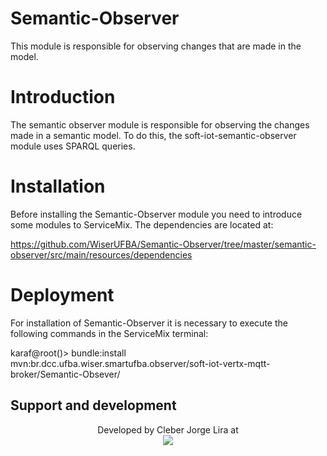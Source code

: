 # Semantic-Observer
This module is responsible for observing changes that are made in the model.

# Introduction
The semantic observer module is responsible for observing the changes made in a semantic model. To do this, the soft-iot-semantic-observer module uses SPARQL queries.


# Installation

Before installing the Semantic-Observer module you need to introduce some modules to ServiceMix. The dependencies are located at:

https://github.com/WiserUFBA/Semantic-Observer/tree/master/semantic-observer/src/main/resources/dependencies


# Deployment
For installation of Semantic-Observer it is necessary to execute the following commands in the ServiceMix terminal:


karaf@root()> bundle:install mvn:br.dcc.ufba.wiser.smartufba.observer/soft-iot-vertx-mqtt-broker/Semantic-Obsever/

## Support and development

<p align="center">
	Developed by Cleber Jorge Lira at </br>
  <img src="https://wiki.dcc.ufba.br/pub/SmartUFBA/ProjectLogo/wiserufbalogo.jpg"/>
</p>

